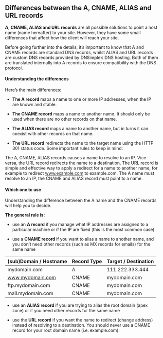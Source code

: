 
## Differences between the A, CNAME, ALIAS and URL records

__A, CNAME, ALIAS and URL records__ are all possible solutions to point a host name (name hereafter) to your site. However, they have some small differences that affect how the client will reach your site.

Before going further into the details, it’s important to know that A and CNAME records are standard DNS records, whilst ALIAS and URL records are custom DNS records provided by DNSimple’s DNS hosting. Both of them are translated internally into A records to ensure compatibility with the DNS protocol.


#### Understanding the differences

Here’s the main differences:

- __The A record__ maps a name to one or more IP addresses, when the IP are known and stable.

- __The CNAME record__ maps a name to another name. It should only be used when there are no other records on that name.

- __The ALIAS record__ maps a name to another name, but in turns it can coexist with other records on that name.

- __The URL record__  redirects the name to the target name using the HTTP 301 status code.
                      Some important rules to keep in mind:

The A, CNAME, ALIAS records causes a name to resolve to an IP. Vice-versa, the URL record redirects the name to a destination. The URL record is simple and effective way to apply a redirect for a name to another name, for example to redirect www.example.com to example.com.
The A name must resolve to an IP, the CNAME and ALIAS record must point to a name.


#### Which one to use

Understanding the difference between the A name and the CNAME records will help you to decide.

__The general rule is:__

- use an __A record__ if you manage what IP addresses are assigned to a particular machine or if the IP are fixed (this is the most common case)

- use a __CNAME record__ if you want to alias a name to another name, and you don’t need other records (such as MX records for emails) for the same name


(sub)Domain / Hostname | Record Type | Target / Destination |
---------------------- | ------------| -------------------- | 
mydomain.com	         |  A	         |   111.222.333.444
www.mydomain.com	     |  CNAME	     |   mydomain.com
ftp.mydomain.com	     |  CNAME	     |   mydomain.com
mail.mydomain.com	     |  CNAME	     |   mydomain.com

- use an __ALIAS record__ if you are trying to alias the root domain (apex zone) or if you need other records for the same name

- use the __URL record__ if you want the name to redirect (change address) instead of resolving to a destination.
You should never use a CNAME record for your root domain name (i.e. example.com).



